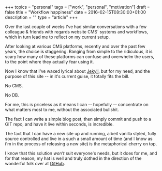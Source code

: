 +++
topics = "personal"
tags = ["work", "personal", "motivation"]
draft = false
title = "Workflow happiness"
date = 2016-02-15T08:30:00+01:00
description = ""
type = "article"
+++

Over the last couple of weeks I've had similar conversations with a few colleague &amp; friends with regards website CMS' systems and workflows, which in turn lead me to reflect on my current setup.

After looking at various CMS platforms, recently and over the past few years, the choice is staggering. Ranging from simple to the ridiculous, it is scary how many of these platforms can confuse and overwhelm the users, to the point where they actually fear using it.

Now I know that I've waxed lyrical about [Jekyll](http://jekyllrb.com/), but for my need, and the purpose of this site -- in it's current guise, it totally fits the bill.

No CMS.

No DB.

For me, this is priceless as it means I can -- hopefully -- concentrate on what matters most to me, without the associated bullshit.

The fact I can write a simple blog post, then simply commit and push to a GIT repo, and have it live within seconds, is incredible.

The fact that I can have a new site up and running, albeit vanilla styled, fully source controlled and live in a such a small amount of time (and I know as i'm in the process of releasing a new site) is the metaphorical cherry on top.

I know that this solution _won't_ suit everyone's needs, but it does for me, and for that reason, my hat is well and truly dothed in the direction of the wonderful folk over at [GitHub](http://www.github.com).
